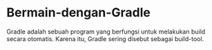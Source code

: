 # Bermain-dengan-Gradle
Gradle adalah sebuah program yang berfungsi untuk melakukan build secara otomatis. Karena itu, Gradle sering disebut sebagai build-tool.
